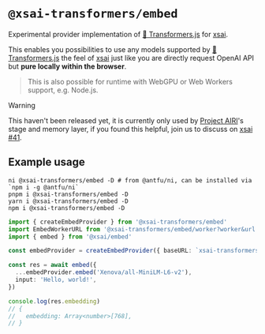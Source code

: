 # `@xsai-transformers/embed`

Experimental provider implementation of [🤗 Transformers.js](https://github.com/huggingface/transformers.js) for [xsai](https://github.com/moeru-ai/xsai).

This enables you possibilities to use any models supported by [🤗 Transformers.js](https://github.com/huggingface/transformers.js) the feel of [xsai](https://github.com/moeru-ai/xsai) just like you are directly request OpenAI API but **pure locally within the browser**.

> This is also possible for runtime with WebGPU or Web Workers support, e.g. Node.js.

> [!WARNING]
>
> This haven't been released yet, it is currently only used by [Project AIRI](https://github.com/moeru-ai/airi)'s stage and memory layer, if you found this helpful, join us to discuss on [xsai #41](https://github.com/moeru-ai/xsai/issues/41).

## Example usage

```shell
ni @xsai-transformers/embed -D # from @antfu/ni, can be installed via `npm i -g @antfu/ni`
pnpm i @xsai-transformers/embed -D
yarn i @xsai-transformers/embed -D
npm i @xsai-transformers/embed -D
```

```ts
import { createEmbedProvider } from '@xsai-transformers/embed'
import EmbedWorkerURL from '@xsai-transformers/embed/worker?worker&url'
import { embed } from '@xsai/embed'

const embedProvider = createEmbedProvider({ baseURL: `xsai-transformers:///?worker-url=${embedWorkerURL}` })

const res = await embed({
  ...embedProvider.embed('Xenova/all-MiniLM-L6-v2'),
  input: 'Hello, world!',
})

console.log(res.embedding)
// {
//   embedding: Array<number>[768],
// }
```
